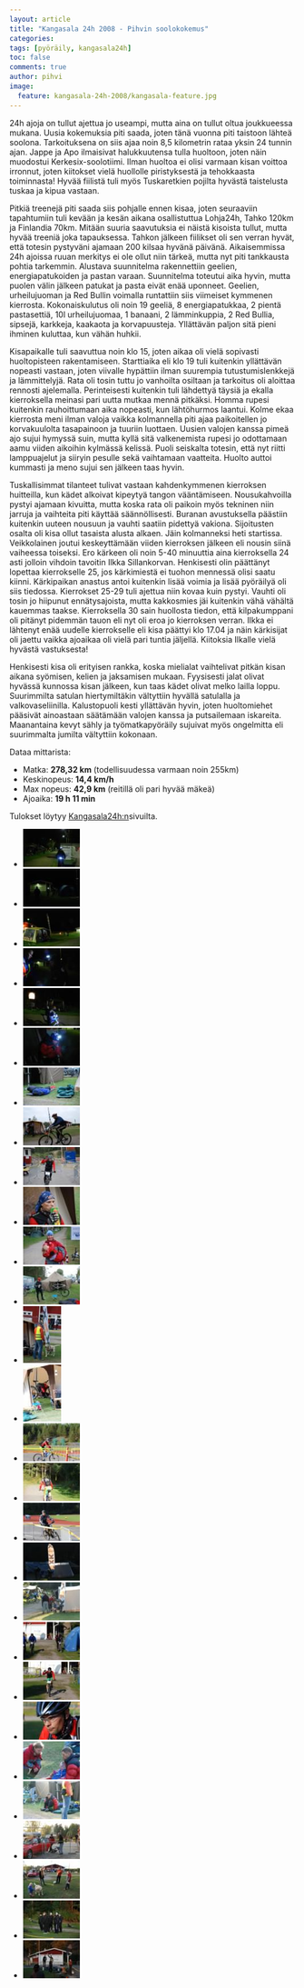 ```yaml
---
layout: article
title: "Kangasala 24h 2008 - Pihvin soolokokemus"
categories:
tags: [pyöräily, kangasala24h]
toc: false
comments: true
author: pihvi
image:
  feature: kangasala-24h-2008/kangasala-feature.jpg
---
```


24h ajoja on tullut ajettua jo useampi, mutta aina on tullut oltua
joukkueessa mukana. Uusia kokemuksia piti saada, joten tänä vuonna piti
taistoon lähteä soolona. Tarkoituksena on siis ajaa noin 8,5 kilometrin
rataa yksin 24 tunnin ajan. Jappe ja Apo ilmaisivat halukkuutensa tulla
huoltoon, joten näin muodostui Kerkesix-soolotiimi. Ilman huoltoa ei
olisi varmaan kisan voittoa irronnut, joten kiitokset vielä huollolle
piristyksestä ja tehokkaasta toiminnasta! Hyvää fiilistä tuli myös
Tuskaretkien pojilta hyvästä taistelusta tuskaa ja kipua vastaan.

Pitkiä treenejä piti saada siis pohjalle ennen kisaa, joten seuraaviin
tapahtumiin tuli kevään ja kesän aikana osallistuttua Lohja24h, Tahko
120km ja Finlandia 70km. Mitään suuria saavutuksia ei näistä kisoista
tullut, mutta hyvää treeniä joka tapauksessa. Tahkon jälkeen fiilikset
oli sen verran hyvät, että totesin pystyväni ajamaan 200 kilsaa hyvänä
päivänä. Aikaisemmissa 24h ajoissa ruuan merkitys ei ole ollut niin
tärkeä, mutta nyt piti tankkausta pohtia tarkemmin. Alustava suunnitelma
rakennettiin geelien, energiapatukoiden ja pastan varaan. Suunnitelma
toteutui aika hyvin, mutta puolen välin jälkeen patukat ja pasta eivät
enää uponneet. Geelien, urheilujuoman ja Red Bullin voimalla runtattiin
siis viimeiset kymmenen kierrosta. Kokonaiskulutus oli noin 19 geeliä, 8
energiapatukkaa, 2 pientä pastasettiä, 10l urheilujuomaa, 1 banaani, 2
lämminkuppia, 2 Red Bullia, sipsejä, karkkeja, kaakaota ja
korvapuusteja. Yllättävän paljon sitä pieni ihminen kuluttaa, kun vähän
huhkii.

Kisapaikalle tuli saavuttua noin klo 15, joten aikaa oli vielä sopivasti
huoltopisteen rakentamiseen. Starttiaika eli klo 19 tuli kuitenkin
yllättävän nopeasti vastaan, joten viivalle hypättiin ilman suurempia
tutustumislenkkejä ja lämmittelyjä. Rata oli tosin tuttu jo vanhoilta
osiltaan ja tarkoitus oli aloittaa rennosti ajelemalla. Perinteisesti
kuitenkin tuli lähdettyä täysiä ja ekalla kierroksella meinasi pari
uutta mutkaa mennä pitkäksi. Homma rupesi kuitenkin rauhoittumaan aika
nopeasti, kun lähtöhurmos laantui. Kolme ekaa kierrosta meni ilman
valoja vaikka kolmannella piti ajaa paikoitellen jo korvakuulolta
tasapainoon ja tuuriin luottaen. Uusien valojen kanssa pimeä ajo sujui
hymyssä suin, mutta kyllä sitä valkenemista rupesi jo odottamaan aamu
viiden aikoihin kylmässä kelissä. Puoli seiskalta totesin, että nyt
riitti lamppuajelut ja siiryin pesulle sekä vaihtamaan vaatteita. Huolto
auttoi kummasti ja meno sujui sen jälkeen taas hyvin.

Tuskallisimmat tilanteet tulivat vastaan kahdenkymmenen kierroksen
huitteilla, kun kädet alkoivat kipeytyä tangon vääntämiseen.
Nousukahvoilla pystyi ajamaan kivuitta, mutta koska rata oli paikoin
myös tekninen niin jarruja ja vaihteita piti käyttää säännöllisesti.
Buranan avustuksella päästiin kuitenkin uuteen nousuun ja vauhti saatiin
pidettyä vakiona. Sijoitusten osalta oli kisa ollut tasaista alusta
alkaen. Jäin kolmanneksi heti startissa. Veikkolainen joutui
keskeyttämään viiden kierroksen jälkeen eli nousin siinä vaiheessa
toiseksi. Ero kärkeen oli noin 5-40 minuuttia aina kierroksella 24 asti
jolloin vihdoin tavoitin Ilkka Sillankorvan. Henkisesti olin päättänyt
lopettaa kierrokselle 25, jos kärkimiestä ei tuohon mennessä olisi saatu
kiinni. Kärkipaikan anastus antoi kuitenkin lisää voimia ja lisää
pyöräilyä oli siis tiedossa. Kierrokset 25-29 tuli ajettua niin kovaa
kuin pystyi. Vauhti oli tosin jo hiipunut ennätysajoista, mutta
kakkosmies jäi kuitenkin vähä vähältä kauemmas taakse. Kierroksella 30
sain huollosta tiedon, että kilpakumppani oli pitänyt pidemmän tauon eli
nyt oli eroa jo kierroksen verran. Ilkka ei lähtenyt enää uudelle
kierrokselle eli kisa päättyi klo 17.04 ja näin kärkisijat oli jaettu
vaikka ajoaikaa oli vielä pari tuntia jäljellä. Kiitoksia Ilkalle vielä
hyvästä vastuksesta!

Henkisesti kisa oli erityisen rankka, koska mielialat vaihtelivat pitkän
kisan aikana syömisen, kelien ja jaksamisen mukaan. Fyysisesti jalat
olivat hyvässä kunnossa kisan jälkeen, kun taas kädet olivat melko
lailla loppu. Suurimmilta satulan hiertymiltäkin vältyttiin hyvällä
satulalla ja valkovaseliinilla. Kalustopuoli kesti yllättävän hyvin,
joten huoltomiehet pääsivät ainoastaan säätämään valojen kanssa ja
putsailemaan iskareita. Maanantaina kevyt sähly ja työmatkapyöräily
sujuivat myös ongelmitta eli suurimmalta jumilta vältyttiin kokonaan.

Dataa mittarista:

- Matka: **278,32 km** (todellisuudessa varmaan noin 255km)
- Keskinopeus: **14,4 km/h**
- Max nopeus: **42,9 km** (reitillä oli pari hyvää mäkeä)
- Ajoaika: **19 h 11 min**

Tulokset löytyy
[Kangasala24h:n](http://www.kangasala24h.fi/view.php?menuId=181&lang=fi)sivuilta.

<div class="th-grid image-gallery" markdown="1">

- [![](/images/kangasala-24h-2008/Thumbnails/Kangasala24h2008%20001.jpg)](/images/kangasala-24h-2008/Kangasala24h2008%20001.jpg)
- [![](/images/kangasala-24h-2008/Thumbnails/Kangasala24h2008%20006.jpg)](/images/kangasala-24h-2008/Kangasala24h2008%20006.jpg)
- [![](/images/kangasala-24h-2008/Thumbnails/Kangasala24h2008%20008.jpg)](/images/kangasala-24h-2008/Kangasala24h2008%20008.jpg)
- [![](/images/kangasala-24h-2008/Thumbnails/Kangasala24h2008%20010.jpg)](/images/kangasala-24h-2008/Kangasala24h2008%20010.jpg)
- [![](/images/kangasala-24h-2008/Thumbnails/Kangasala24h2008%20018.jpg)](/images/kangasala-24h-2008/Kangasala24h2008%20018.jpg)
- [![](/images/kangasala-24h-2008/Thumbnails/Kangasala24h2008%20023.jpg)](/images/kangasala-24h-2008/Kangasala24h2008%20023.jpg)
- [![](/images/kangasala-24h-2008/Thumbnails/Kangasala24h2008%20027.jpg)](/images/kangasala-24h-2008/Kangasala24h2008%20027.jpg)
- [![](/images/kangasala-24h-2008/Thumbnails/Kangasala24h2008%20028.jpg)](/images/kangasala-24h-2008/Kangasala24h2008%20028.jpg)
- [![](/images/kangasala-24h-2008/Thumbnails/Kangasala24h2008%20033.jpg)](/images/kangasala-24h-2008/Kangasala24h2008%20033.jpg)
- [![](/images/kangasala-24h-2008/Thumbnails/Kangasala24h2008%20038.jpg)](/images/kangasala-24h-2008/Kangasala24h2008%20038.jpg)
- [![](/images/kangasala-24h-2008/Thumbnails/Kangasala24h2008%20039.jpg)](/images/kangasala-24h-2008/Kangasala24h2008%20039.jpg)
- [![](/images/kangasala-24h-2008/Thumbnails/Kangasala24h2008%20041.jpg)](/images/kangasala-24h-2008/Kangasala24h2008%20041.jpg)
- [![](/images/kangasala-24h-2008/Thumbnails/Kangasala24h2008%20061.jpg)](/images/kangasala-24h-2008/Kangasala24h2008%20061.jpg)
- [![](/images/kangasala-24h-2008/Thumbnails/Kangasala24h2008%20065.jpg)](/images/kangasala-24h-2008/Kangasala24h2008%20065.jpg)
- [![](/images/kangasala-24h-2008/Thumbnails/Kangasala24h2008%20068.jpg)](/images/kangasala-24h-2008/Kangasala24h2008%20068.jpg)
- [![](/images/kangasala-24h-2008/Thumbnails/Kangasala24h2008%20069.jpg)](/images/kangasala-24h-2008/Kangasala24h2008%20069.jpg)
- [![](/images/kangasala-24h-2008/Thumbnails/Kangasala24h2008%20072.jpg)](/images/kangasala-24h-2008/Kangasala24h2008%20072.jpg)
- [![](/images/kangasala-24h-2008/Thumbnails/Kangasala24h2008%20076.jpg)](/images/kangasala-24h-2008/Kangasala24h2008%20076.jpg)
- [![](/images/kangasala-24h-2008/Thumbnails/Kangasala24h2008%20081.jpg)](/images/kangasala-24h-2008/Kangasala24h2008%20081.jpg)
- [![](/images/kangasala-24h-2008/Thumbnails/Kangasala24h2008%20090.jpg)](/images/kangasala-24h-2008/Kangasala24h2008%20090.jpg)
- [![](/images/kangasala-24h-2008/Thumbnails/Kangasala24h2008%20100.jpg)](/images/kangasala-24h-2008/Kangasala24h2008%20100.jpg)
- [![](/images/kangasala-24h-2008/Thumbnails/Kangasala24h2008%20105.jpg)](/images/kangasala-24h-2008/Kangasala24h2008%20105.jpg)
- [![](/images/kangasala-24h-2008/Thumbnails/Kangasala24h2008%20111.jpg)](/images/kangasala-24h-2008/Kangasala24h2008%20111.jpg)
- [![](/images/kangasala-24h-2008/Thumbnails/Kangasala24h2008%20137.jpg)](/images/kangasala-24h-2008/Kangasala24h2008%20137.jpg)
- [![](/images/kangasala-24h-2008/Thumbnails/Kangasala24h2008%20143.jpg)](/images/kangasala-24h-2008/Kangasala24h2008%20143.jpg)
- [![](/images/kangasala-24h-2008/Thumbnails/Kangasala24h2008%20148.jpg)](/images/kangasala-24h-2008/Kangasala24h2008%20148.jpg)
- [![](/images/kangasala-24h-2008/Thumbnails/Kangasala24h2008%20171.jpg)](/images/kangasala-24h-2008/Kangasala24h2008%20171.jpg)
- [![](/images/kangasala-24h-2008/Thumbnails/Kangasala24h2008%20180.jpg)](/images/kangasala-24h-2008/Kangasala24h2008%20180.jpg)

</div>
